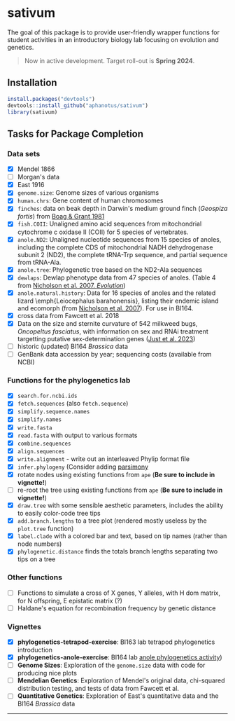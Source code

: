 # sativum

The goal of this package is to provide user-friendly wrapper functions for student activities in an introductory biology lab focusing on evolution and genetics.

> Now in active development. Target roll-out is **Spring 2024**.

## Installation

```R
install.packages("devtools")
devtools::install_github("aphanotus/sativum")
library(sativum)
```

## Tasks for Package Completion

### Data sets

- [x] Mendel 1866
- [ ] Morgan's data
- [x] East 1916
- [x] `genome.size`: Genome sizes of various organisms
- [x] `human.chrs`: Gene content of human chromosomes
- [x] `finches`: data on beak depth in Darwin's medium ground finch (*Geospiza fortis*) from [Boag & Grant 1981](https://doi.org/10.1126/science.214.4516.82)
- [x] `fish.COII`: Unaligned amino acid sequences from mitochondrial cytochrome c oxidase II (COII) for 5 species of vertebrates. 
- [x] `anole.ND2`: Unaligned nucleotide sequences from 15 species of anoles, including the complete CDS of mitochondrial NADH dehydrogenase subunit 2 (ND2), the complete tRNA-Trp sequence, and partial sequence from tRNA-Ala. 
- [x] `anole.tree`: Phylogenetic tree based on the ND2-Ala sequences 
- [x] `dewlaps`: Dewlap phenotype data from 47 species of anoles. (Table 4 from [Nicholson et al. 2007. *Evolution*](https://www.ncbi.nlm.nih.gov/pmc/articles/PMC1803026/))
- [x] `anole.natural.history`: Data for 16 species of anoles and the related lizard \emph{Leiocephalus barahonensis}, listing their endemic island and ecomorph (from [Nicholson et al. 2007](https://www.ncbi.nlm.nih.gov/pmc/articles/PMC1803026/)). For use in BI164.
- [x] cross data from Fawcett et al. 2018
- [x] Data on the size and sternite curvature of 542 milkweed bugs, *Oncopeltus fasciatus*, with information on sex and RNAi treatment targetting putative sex-determination genes ([Just et al. 2023](https://doi.org/10.1098/rspb.2022.2083))
- [ ] historic (updated) BI164 *Brassica* data
- [ ] GenBank data accession by year; sequencing costs (available from NCBI)

### Functions for the phylogenetics lab

- [x] `search.for.ncbi.ids`
- [x] `fetch.sequences` (also `fetch.sequence`)
- [X] `simplify.sequence.names`
- [X] `simplify.names`
- [x] `write.fasta`
- [x] `read.fasta` with output to various formats
- [x] `combine.sequences`
- [x] `align.sequences`
- [x] `write.alignment` - write out an interleaved Phylip format file
- [x] `infer.phylogeny` (Consider adding [parsimony](https://cran.r-project.org/web/packages/phangorn/vignettes/Trees.html#Parsimony?)
- [x] rotate nodes using existing functions from `ape` (**Be sure to include in vignette!**)
- [ ] re-root the tree using existing functions from `ape` (**Be sure to include in vignette!**)
- [x] `draw.tree` with some sensible aesthetic parameters, includes the ability to easily color-code tree tips
- [x] `add.branch.lengths` to a tree plot (rendered mostly useless by the `plot.tree` function)
- [x] `label.clade` with a colored bar and text, based on tip names (rather than node numbers)
- [x] `phylogenetic.distance` finds the totals branch lengths separating two tips on a tree

### Other functions

- [ ] Functions to simulate a cross of X genes, Y alleles, with H dom matrix, for N offspring, E epistatic matrix (?)
- [ ] Haldane's equation for recombination frequency by genetic distance

### Vignettes

- [x] **phylogenetics-tetrapod-exercise**: BI163 lab tetrapod phylogenetics introduction
- [x] **phylogenetics-anole-exercise**: BI164 lab [anole phylogenetics activity](https://docs.google.com/document/d/1q7_6T65jznl8OIv6nZ8lzWuxdYgz1WA2/edit?usp=sharing&ouid=109618221670730570824&rtpof=true&sd=true))
- [ ] **Genome Sizes**: Exploration of the `genome.size` data with code for producing nice plots
- [ ] **Mendelian Genetics**: Exploration of Mendel's original data, chi-squared distribution testing, and tests of data from Fawcett et al. 
- [ ] **Quantitative Genetics**: Exploration of East's quantitative data and the BI164 *Brassica* data

---
